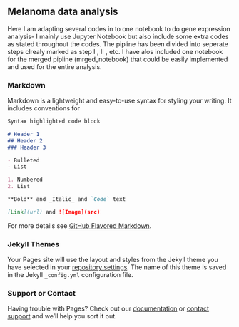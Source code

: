 ## Melanoma data analysis

Here I am adapting several codes in to one notebook to do gene expression analysis- I mainly use Jupyter Notebook but also include some extra codes as stated throughout the codes. The pipline has been divided into seperate steps clrealy marked as step I , II , etc. I have alos included one notebook for the merged pipline (mrged_notebook) that could be easily implemented and used for the entire analysis.


### Markdown

Markdown is a lightweight and easy-to-use syntax for styling your writing. It includes conventions for

```markdown
Syntax highlighted code block

# Header 1
## Header 2
### Header 3

- Bulleted
- List

1. Numbered
2. List

**Bold** and _Italic_ and `Code` text

[Link](url) and ![Image](src)
```

For more details see [GitHub Flavored Markdown](https://guides.github.com/features/mastering-markdown/).

### Jekyll Themes

Your Pages site will use the layout and styles from the Jekyll theme you have selected in your [repository settings](https://github.com/Fallahi-Bioinformatics-Lab/Melanoma-Cancer-marker-prediction/settings/pages). The name of this theme is saved in the Jekyll `_config.yml` configuration file.

### Support or Contact

Having trouble with Pages? Check out our [documentation](https://docs.github.com/categories/github-pages-basics/) or [contact support](https://support.github.com/contact) and we’ll help you sort it out.
